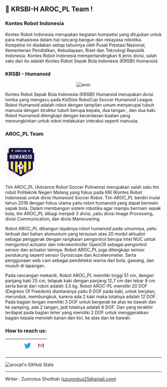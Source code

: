 ## 👋 KRSBI-H AROC_PL Team !  

[//]: # (<img src="https://github.com/TheDudeThatCode/TheDudeThatCode/blob/master/Assets/PC.gif" width="24px">)
  
[//]: # (:heart: Programming | :black_heart: K-pop | :blue_heart: Anime)
  
### Kontes Robot Indonesia
Kontes Robot Indonesia merupakan kegiatan kompetisi yang ditujukan untuk para mahasiswa dalam hal rancang bangun dan rekayasa robotika. Kompetisi ini diadakan setiap tahunnya oleh Pusat Prestasi Nasional, Kementerian Pendidikan, Kebudayaan, Riset dan Teknologi Republik Indonesia. Kontes Robot Indonesia mempertandingkan 6 jenis divisi, salah satu dari itu adalah Kontes Robot Sepak Bola Indonesia (KRSBI) Humanoid.

### KRSBI - Humanoid
<p align="center" >
<img src="https://github.com/zuramaruu/Delta456/blob/master/img/aroc.JPG" width="300" alt="aroc">
</p>

Kontes Robot Sepak Bola Indonesia (KRSBI) Humanoid merupakan divisi lomba yang mengacu pada KidSize RoboCup Soccer Humanoid League. Robot Humanoid adalah robot dengan tampilan umum menyerupai tubuh manusia dengan struktur tubuh berupa kepala, dua tangan , dan dua kaki. Robot Humanoid dilengkapi dengan kecerdasan buatan yang memungkinkan untuk robot melakukan interaksi seperti manusia.

### AROC_PL Team

[//]: # (<img src="https://drive.google.com/file/d/1loEV-a4XKucrKhnurl5bk85IJdgNl935/view?usp=sharing" alt="github logo">)

## [<img src="https://github.com/zuramaruu/Delta456/blob/master/img/latest.png" width="100px">](https://github.com/AROC-PL)
Tim AROC_PL (Advance Robot Soccer Polinema) merupakan salah satu tim robot Politeknik Negeri Malang yang fokus pada KRI (Kontes Robot Indonesia) untuk divisi Humanoid Soccer Robot. Tim AROC_PL berdiri mulai tahun 2019 dengan fokus utama yaitu robot humanoid yang dapat bermain sepak bola. Dalam membangun sistem robotika agar mampu bermain sepak bola, tim AROC_PL dibagi menjadi 3 divisi, yaitu divisi Image Processing, divisi Communication, dan divisi Maneuvering. 

Robot AROC_PL dibangun layaknya robot humanoid pada umumnya, yaitu terbuat dari bahan alumunium yang tersusun atas 20 modul aktuator sebagai penggerak dengan rangkaian pengontrol berupa Intel NUC untuk mengontrol actuator dan mikrokontroller OpenCR sebagai pengontrol sensor dan actuator lainnya. Robot AROC_PL juga dilengkapi sensor pendukung seperti sensor Gyroscope dan Accelerometer. Serta penggunaan web cam sebagai pendeteksi warna dari bola, gawang, dan musuh di lapangan.

Pada rancangan mekanik, Robot AROC_PL memiliki tinggi 51 cm, dengan panjang kaki 25 cm, telapak kaki dengan panjang 12,7 cm dan lebar 8 cm serta berat dari robot adalah 3,5 kg. Robot AROC-PL memiliki 20 DOF (Degrees Of Freedom) diantaranya yaitu 6 DOF pada kaki, untuk berjalan, merunduk, membungkuk, karena ada 2 kaki maka totalnya adalah 12 DOF. Pada bagian lengan memiliki 3 DOF untuk bergerak ke atas ke bawah dan ke samping, ada 2 tangan, jadi totalnya adalah 6 DOF. Dan yang terakhir terdapat pada bagian leher yang memiliki 2 DOF untuk menggerakkan bagian kepala menoleh kanan dan kiri, ke atas dan ke bawah.

[//]: # (-  I’m currently working on Sign Language Translator to Malayalam Application using Flutter and Python.)

[//]: # (-  I’m currently learning Data Science | Full Stack Web development | App Development | NLP | Cyber Security)

[//]: # (-  I’m looking to collaborate on Machine Learning and Web Development Projects <img src="https://media.giphy.com/media/WUlplcMpOCEmTGBtBW/giphy.gif" width="30">)

[//]: # (-  Ask me about anything. I will try to help you as much as I can.)

[//]: # (-  Quote: There is always time. You just have to find it.)
### How to reach us:

| [<img src="https://raw.githubusercontent.com/Delta456/Delta456/master/img/github.png" alt="github logo" width="34">](https://github.com/iwandwip) | [<img src="https://raw.githubusercontent.com/Delta456/Delta456/master/img/twitter.png" alt="twitter logo" width="34">](https://twitter.com/queenteel) | [<img src="https://github.com/Amchuz/Amchuz/blob/master/gmail.jpeg" alt="gmail logo" width="24">](iwan.dwp@gmail.com) |
|---------------------------------------------------------------------------------------------------------------------------------------------------|-------------------------------------------------------------------------------------------------------------------------------------------------------|-----------------------------------------------------------------------------------------------------------------------|

----

[//]: # (#### <img src="https://media.giphy.com/media/VgCDAzcKvsR6OM0uWg/giphy.gif" width="50"> How about some stats ?)
  
[//]: # (.    )
   
![arocpl's GitHub Stats](https://github-readme-stats.vercel.app/api?username=arocpl&hide=["stars"]&show_icons=true)

[//]: # (![arocpl's GitHub Stats]&#40;https://github-readme-stats.vercel.app/api?username=arocpl&hide=["stars"]&show_icons=true&#41;)

-------

[//]: # ()
[//]: # (📊 **Weekly development breakdown**)

[//]: # (<!--START_SECTION:waka-->)

[//]: # (```text)

[//]: # (Python      4 hrs 32 mins       █████████░░░░░░░░░░░░░░░░   35.69 )

[//]: # (HTML/CSS    2 hrs 50 mins       █████░░░░░░░░░░░░░░░░░░░░   22.32 )

[//]: # (Javascript  1 hr 10 mins        ██░░░░░░░░░░░░░░░░░░░░░░░   9.17 )

[//]: # (Dart        1 hr 5 mins         ██░░░░░░░░░░░░░░░░░░░░░░░   8.61 )

Writer : Zumrotus Sholihah (szumrotus25@gmail.com)
